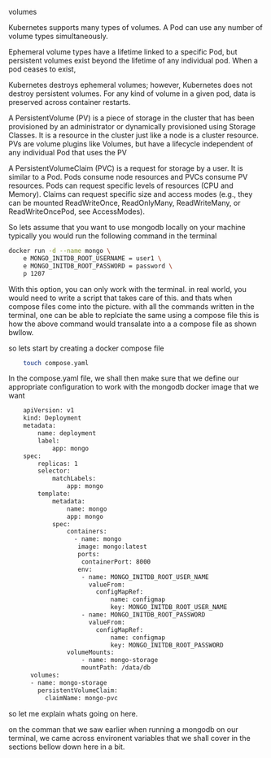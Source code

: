 
volumes 

Kubernetes supports many types of volumes. A Pod can use any number of volume types simultaneously. 

Ephemeral volume types have a lifetime linked to a specific Pod, but persistent volumes exist beyond the lifetime of any individual pod. When a pod ceases to exist,

Kubernetes destroys ephemeral volumes; however, Kubernetes does not destroy persistent volumes. For any kind of volume in a given pod, data is preserved across container restarts.

A PersistentVolume (PV) is a piece of storage in the cluster that has been provisioned by an administrator or dynamically provisioned using Storage Classes. It is a resource in the cluster just like a node is a cluster resource. PVs are volume plugins like Volumes, but have a lifecycle independent of any individual Pod that uses the PV

A PersistentVolumeClaim (PVC) is a request for storage by a user. It is similar to a Pod. Pods consume node resources and PVCs consume PV resources. Pods can request specific levels of resources (CPU and Memory). Claims can request specific size and access modes (e.g., they can be mounted ReadWriteOnce, ReadOnlyMany, ReadWriteMany, or ReadWriteOncePod, see AccessModes).


<!-- setting uo mongodb with the command line locally  -->
So lets assume that you want to use mongodb locally on your machine 
typically you would run the following command in the terminal

``` bash
docker run -d --name mongo \
    e MONGO_INITDB_ROOT_USERNAME = user1 \
    e MONGO_INITDB_ROOT_PASSWORD = password \
    p 1207 
```
With this option, you can only work with the terminal. in real world, you would need to write a script that takes care of this. and thats when compose files come into the picture. with all the 
commands written in the terminal, one can be able to replciate the same using a compose file
this is how the above command would transalate into a a compose file as shown bwllow.

so lets start by creating a docker compose file 
``` bash
    touch compose.yaml
```
In the compose.yaml file, we shall then make sure that we define our appropriate configuration to 
work with the mongodb docker image that we want 
``` bash
    apiVersion: v1
    kind: Deployment
    metadata:
        name: deployment
        label:
            app: mongo
    spec:
        replicas: 1
        selector:
            matchLabels:
                app: mongo
        template:
            metadata:
                name: mongo
                app: mongo
            spec:
                containers:
                  - name: mongo
                   image: mongo:latest
                   ports:
                    containerPort: 8000
                   env:
                    - name: MONGO_INITDB_ROOT_USER_NAME
                      valueFrom:
                        configMapRef:
                            name: configmap
                            key: MONGO_INITDB_ROOT_USER_NAME
                    - name: MONGO_INITDB_ROOT_PASSWORD
                      valueFrom:
                        configMapRef:
                            name: configmap
                            key: MONGO_INITDB_ROOT_PASSWORD
                volumeMounts:
                    - name: mongo-storage
                    mountPath: /data/db
      volumes:
      - name: mongo-storage
        persistentVolumeClaim:
          claimName: mongo-pvc

```
so let me explain whats going on here.

on the comman that we saw earlier when running a mongodb on our terminal, we came across environent
variables that we shall cover in the sections bellow down here in a bit. 

